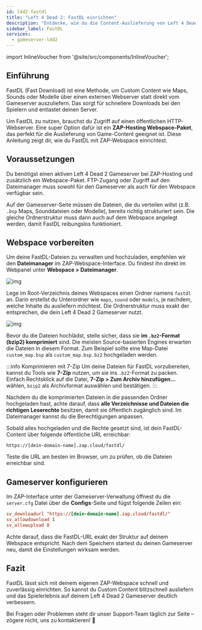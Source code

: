 ```yaml
---
id: l4d2-fastdl
title: "Left 4 Dead 2: FastDL einrichten"
description: "Entdecke, wie du die Content-Auslieferung von Left 4 Dead 2 mit FastDL optimierst – nutze ZAP-Hosting Webspace für schnellere Downloads und weniger Serverlast → Jetzt mehr erfahren"
sidebar_label: FastDL
services:
  - gameserver-l4d2
---
```


import InlineVoucher from '@site/src/components/InlineVoucher';


## Einführung

FastDL (Fast Download) ist eine Methode, um Custom Content wie Maps, Sounds oder Modelle über einen externen Webserver statt direkt vom Gameserver auszuliefern. Das sorgt für schnellere Downloads bei den Spielern und entlastet deinen Server.

Um FastDL zu nutzen, brauchst du Zugriff auf einen öffentlichen HTTP-Webserver. Eine super Option dafür ist ein **ZAP-Hosting Webspace-Paket**, das perfekt für die Auslieferung von Game-Content geeignet ist. Diese Anleitung zeigt dir, wie du FastDL mit ZAP-Webspace einrichtest.

<InlineVoucher />

## Voraussetzungen

Du benötigst einen aktiven Left 4 Dead 2 Gameserver bei ZAP-Hosting und zusätzlich ein Webspace-Paket. FTP-Zugang oder Zugriff auf den Dateimanager muss sowohl für den Gameserver als auch für den Webspace verfügbar sein.

Auf der Gameserver-Seite müssen die Dateien, die du verteilen willst (z.B. `.bsp` Maps, Sounddateien oder Modelle), bereits richtig strukturiert sein. Die gleiche Ordnerstruktur muss dann auch auf dem Webspace angelegt werden, damit FastDL reibungslos funktioniert.

## Webspace vorbereiten

Um deine FastDL-Dateien zu verwalten und hochzuladen, empfehlen wir den **Dateimanager** im ZAP-Webspace-Interface. Du findest ihn direkt im Webpanel unter **Webspace > Dateimanager**.

![img](https://screensaver01.zap-hosting.com/index.php/s/dptRwGTgL6bHXrE/preview)

Lege im Root-Verzeichnis deines Webspaces einen Ordner namens `fastdl` an. Darin erstellst du Unterordner wie `maps`, `sound` oder `models`, je nachdem, welche Inhalte du ausliefern möchtest. Die Ordnerstruktur muss exakt der entsprechen, die dein Left 4 Dead 2 Gameserver nutzt.

![img](https://screensaver01.zap-hosting.com/index.php/s/beCCJPFT5si3wRZ/preview)

Bevor du die Dateien hochlädst, stelle sicher, dass sie **im `.bz2`-Format (bzip2) komprimiert** sind. Die meisten Source-basierten Engines erwarten die Dateien in diesem Format. Zum Beispiel sollte eine Map-Datei `custom_map.bsp` als `custom_map.bsp.bz2` hochgeladen werden.

:::info Komprimieren mit 7-Zip
Um deine Dateien für FastDL vorzubereiten, kannst du Tools wie **7-Zip** nutzen, um sie ins `.bz2`-Format zu packen. Einfach Rechtsklick auf die Datei, **7-Zip > Zum Archiv hinzufügen...** wählen, `bzip2` als Archivformat auswählen und bestätigen.
:::

Nachdem du die komprimierten Dateien in die passenden Ordner hochgeladen hast, achte darauf, dass **alle Verzeichnisse und Dateien die richtigen Leserechte** besitzen, damit sie öffentlich zugänglich sind. Im Dateimanager kannst du die Berechtigungen anpassen.

Sobald alles hochgeladen und die Rechte gesetzt sind, ist dein FastDL-Content über folgende öffentliche URL erreichbar:

```
https://[dein-domain-name].zap.cloud/fastdl/
```

Teste die URL am besten im Browser, um zu prüfen, ob die Dateien erreichbar sind.

## Gameserver konfigurieren

Im ZAP-Interface unter der Gameserver-Verwaltung öffnest du die `server.cfg` Datei über die **Configs**-Seite und fügst folgende Zeilen ein:

```cfg
sv_downloadurl "https://[dein-domain-name].zap.cloud/fastdl/"
sv_allowdownload 1
sv_allowupload 0
```

Achte darauf, dass die FastDL-URL exakt der Struktur auf deinem Webspace entspricht. Nach dem Speichern startest du deinen Gameserver neu, damit die Einstellungen wirksam werden.

## Fazit

FastDL lässt sich mit deinem eigenen ZAP-Webspace schnell und zuverlässig einrichten. So kannst du Custom Content blitzschnell ausliefern und das Spielerlebnis auf deinem Left 4 Dead 2 Gameserver deutlich verbessern.

Bei Fragen oder Problemen steht dir unser Support-Team täglich zur Seite – zögere nicht, uns zu kontaktieren! 🙂

<InlineVoucher />